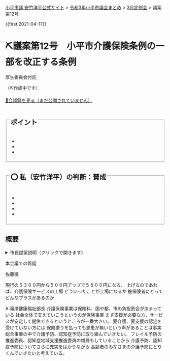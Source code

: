 <p class="breadcrumbs"><a href="https://yasutakeyohei.com/">小平市議 安竹洋平公式サイト</a> > <a href="../index.md">令和3年小平市議会まとめ</a> > <a href="./index.md">3月定例会</a> > 議案第12号</p>

{{first:2021-04-17}}

# ⛏️議案第12号　小平市介護保険条例の一部を改正する条例

<i class="fa fa-gavel" aria-hidden="true"></i> 厚生委員会付託

（⛏️作成中です）

<p class="read-kaigiroku"><a href="">📄会議録を見る（まだ公開されていません）</a></p>

<fieldset class="point">
  <legend>
    <h2> ポイント </h2>
  </legend>
  <ul>
    <li class="chk"></li>
    <li class="chk"></li>
    <li class="chk"></li>
  </ul>
</fieldset>

<fieldset class="sanpi">
  <legend>
    <h2>⭕️ 私（安竹洋平）の判断：賛成 </h2>
  </legend>
  <ul>
    <li></li>
    <li class="ng"></li>
    <li class="ng"></li>
    <li class="ng"></li>
  </ul>
</fieldset>

## 概要

<details>
<summary>市長提案説明（クリックで開きます）</summary>

> 

</details>


本会議での質疑

佐藤徹

現行の５３００円から５００円アップで５８００円になる、
上げるのであれば、介護保険サービスの工場
どういったことが工場になるか
被保険者にとってどんなプラスがあるのか

A:滝澤健康福祉部長
介護保険事業は保険料、国や都、市の負担割合が決まっている
社会全体で支えていこうというのが保険事業
まず支援が必要な方、サービスが安定して提供できるというところが一番大きい。
要介護、要支援の認定を受けていない方には
保険慮うを払っても恩恵が無いという声があることは事実
総合事業の中で介護予防、認知症予防に取り組んでいきたい。
フレイル予防の推進委員、認知症地域支援推進委員の増員もしていることから
介護予防、認知症予防についてさらに充実をはかりながら
高齢者のみなさまの介護予防にとりくんでいきたいと考えている。
